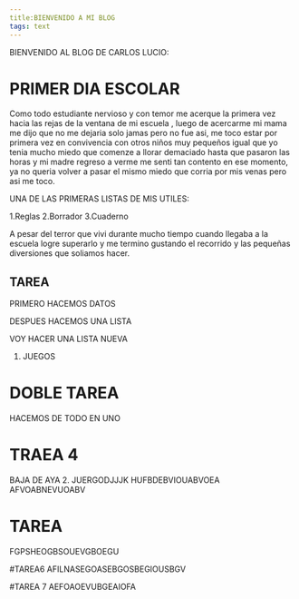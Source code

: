 ```yaml
---
title:BIENVENIDO A MI BLOG
tags: text
---
```


BIENVENIDO AL BLOG DE CARLOS LUCIO:


# PRIMER DIA ESCOLAR

Como todo estudiante nervioso y con temor me acerque la primera vez hacia las rejas de la ventana de mi escuela , luego de acercarme mi mama me dijo que no me dejaria solo jamas pero no fue asi, me toco estar por primera vez en convivencia con otros niños muy pequeños igual que yo tenia mucho miedo que comenze a llorar demaciado hasta que pasaron las horas y mi madre regreso a verme me senti tan contento en ese momento, ya no queria volver a pasar el mismo miedo que corria por mis venas pero asi me toco. 

UNA DE LAS PRIMERAS LISTAS DE MIS UTILES:

1.Reglas
2.Borrador
3.Cuaderno 

A pesar del terror que vivi durante mucho tiempo cuando llegaba a la escuela logre superarlo y me termino gustando el recorrido y las pequeñas diversiones que soliamos hacer.

## TAREA
PRIMERO HACEMOS DATOS

DESPUES HACEMOS UNA LISTA

VOY HACER UNA LISTA NUEVA 
1. JUEGOS

# DOBLE TAREA

HACEMOS DE TODO EN UNO

# TRAEA 4

BAJA DE AYA 
2. JUERGODJJJK
HUFBDEBVIOUABVOEA
AFVOABNEVUOABV

# TAREA


FGPSHEOGBSOUEVGBOEGU

#TAREA6
AFILNASEGOASEBGOSBEGIOUSBGV

#TAREA 7
AEFOAOEVUBGEAIOFA
